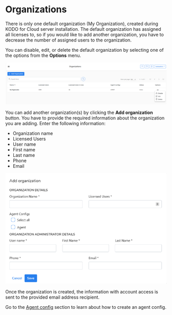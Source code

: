 # Organizations

There is only one default organization (My Organization), created during KODO for Cloud server installation. The default organization has assigned all licenses to, so if you would like to add another organization, you have to decrease the number of assigned users to the organization.

You can disable, edit, or delete the default organization by selecting one of the options from the **Options** menu.

![](<../../.gitbook/assets/image (64).png>)

You can add another organization(s) by clicking the **Add organization** button. You have to provide the required information about the organization you are adding. Enter the following information:

* Organization name
* Licensed Users
* User name
* First name
* Last name
* Phone
* Email

![](<../../.gitbook/assets/image (18).png>)

Once the organization is created, the information with account access is sent to the provided email address recipient.

Go to the [Agent config](https://storware.gitbook.io/kodo-for-cloud-office365/administration/kodoadmin-user-guide/agent-config) section to learn about how to create an agent config.
